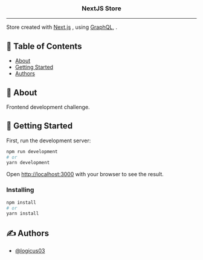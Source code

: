 <!-- <p align="center">
  <a href="" rel="noopener">
 <img width=200px height=200px src="https://i.imgur.com/6wj0hh6.jpg" alt="Project logo"></a>
</p> -->

<h3 align="center">NextJS Store</h3>

<!-- <div align="center">

[![Status](https://img.shields.io/badge/status-active-success.svg)]()
[![GitHub Issues](https://img.shields.io/github/issues/kylelobo/The-Documentation-Compendium.svg)](https://github.com/kylelobo/The-Documentation-Compendium/issues)
[![GitHub Pull Requests](https://img.shields.io/github/issues-pr/kylelobo/The-Documentation-Compendium.svg)](https://github.com/kylelobo/The-Documentation-Compendium/pulls)
[![License](https://img.shields.io/badge/license-MIT-blue.svg)](/LICENSE)

</div> -->

---

<!-- <p align="center"> -->

Store created with [Next.js](https://nextjs.org/) , using [GraphQL](https://graphql.org/), .
<br>

<!-- </p> -->

## 📝 Table of Contents

- [About](#about)
- [Getting Started](#getting_started)
  <!-- - [Deployment](#deployment) -->
  <!-- - [Usage](#usage) -->
  <!-- - [Built Using](#built_using) -->
  <!-- - [TODO](../TODO.md) -->
  <!-- - [Contributing](../CONTRIBUTING.md) -->
- [Authors](#authors)
<!-- - [Acknowledgments](#acknowledgement) -->

## 🧐 About <a name = "about"></a>

Frontend development challenge.

## 🏁 Getting Started <a name = "getting_started"></a>

First, run the development server:

```bash
npm run development
# or
yarn development
```

Open [http://localhost:3000](http://localhost:3000) with your browser to see the result.

<!-- ### Prerequisites

What things you need to install the software and how to install them.

```
Give examples
``` -->

### Installing

```bash
npm install
# or
yarn install
```

<!-- ## 🔧 Running the tests <a name = "tests"></a>

Explain how to run the automated tests for this system. -->

<!-- ### Break down into end to end tests

Explain what these tests test and why

```
Give an example
``` -->

<!-- ### And coding style tests

Explain what these tests test and why

```
Give an example
``` -->

<!-- ## 🎈 Usage <a name="usage"></a>

Add notes about how to use the system.

## 🚀 Deployment <a name = "deployment"></a>

Add additional notes about how to deploy this on a live system.

## ⛏️ Built Using <a name = "built_using"></a>

- [NextJS](https://nextjs.org/docs) - Web Framework
- [GraphQL](https://expressjs.com/) - Server Framework
- [NodeJs](https://nodejs.org/en/) - Server Environment -->

## ✍️ Authors <a name = "authors"></a>

- [@logicus03](https://github.com/Logicus03)

<!-- ## 🎉 Acknowledgements <a name = "acknowledgement"></a>

- Hat tip to anyone whose code was used
- Inspiration
- References -->
